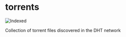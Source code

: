 torrents 
========
![Indexed](https://img.shields.io/badge/indexed-31641-blue)

Collection of torrent files discovered in the DHT network
